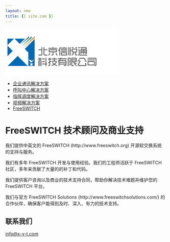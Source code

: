 ```yaml
---
layout: new
title: {{ site.com }}
---
```


<div id="header">
	<div id="logo">
		<a href="index1"><img src="images/logo.jpg" alt="" /></a>		
	</div>		
	<ul>
		<li><a href="1.html"><span>企业通讯解决方案</span></a></li>
		<li><a href="2.html"><span>呼叫中心解决方案</span></a></li>
		<li><a href="3.html"><span>指挥调度解决方案</span></a></li>
		<li><a href="4.html"><span>视频解决方案</span></a></li>
		<li class="selected"><a href="5.html"><span>FreeSWITCH</span></a></li>
	</ul>
</div>
<div id="body">
	<div class="about">
		<h1>FreeSWITCH 技术顾问及商业支持</h1>
		<div>
			<p>
				我们提供中英文的 FreeSWITCH (http://www.freeswitch.org) 开源软交换系统的支持与服务。
			</p>
			<p>
				我们有多年 FreeSWITCH 开发与使用经验。我们的工程师活跃于 FreeSWITCH 社区，多年来贡献了大量的的补丁和代码。
			</p>
			<p>
				我们提供客户咨询以及商业的技术支持合同，帮助你解决技术难题并维护您的 FreeSWITCH 平台。
			</p>
			<p>
				我们与官方 FreeSWITCH Solutions (http://www.freeswitchsolutions.com/) 的合作伙伴，确保客户能得到及时、深入、有力的技术支持。
			</p>
		</div>
		<div>
			<h2>联系我们</h2>
			<p><a href="mailto:info@x-y-t.com">info@x-y-t.com</a></p>
		</div>
	</div>
</div>
